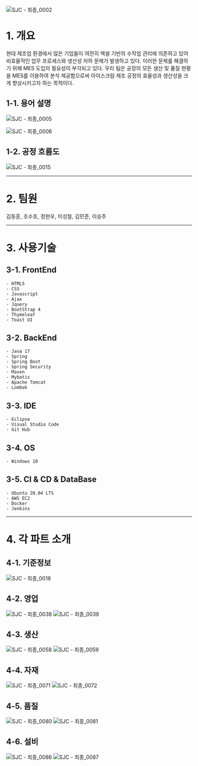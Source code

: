 ![SJC - 최종_0002](https://github.com/user-attachments/assets/48e072e1-f6db-482e-8ed5-e3988732dd71)
# 1. 개요

현대 제조업 환경에서 많은 기업들이 여전히 엑셀 기반의 수작업 관리에 의존하고 있어 비효율적인 업무 프로세스와 생산성 저하 문제가 발생하고 있다. 
이러한 문제를 해결하기 위해 MES 도입의 필요성이 부각되고 있다.
우리 팀은 공장의 모든 생산 및 품질 현황을 MES를 이용하여 분석 제공함으로써 아이스크림 제조 공정의 효율성과 생산성을 크게 향상시키고자 하는 목적이다.


  ## 1-1. 용어 설명
  ![SJC - 최종_0005](https://github.com/user-attachments/assets/e51a580c-b5ed-4f80-9a33-e7552401b9f4)

![SJC - 최종_0006](https://github.com/user-attachments/assets/85e7ef67-88bf-4b1d-8a64-537b041ba7bc)


  ## 1-2. 공정 흐름도
![SJC - 최종_0015](https://github.com/user-attachments/assets/a0d3712c-acc3-4d82-8480-85268afbadfa)


---------------------------

# 2. 팀원
김동훈, 조수호, 정현우, 이성철, 김민준, 이승주

---------------------------

# 3. 사용기술
  ## 3-1. FrontEnd
    - HTML5
    - CSS
    - Javascript
    - Ajax
    - Jquery
    - BootStrap 4
    - Thymeleaf
    - Toast UI

    
  ## 3-2. BackEnd
    - Java 17
    - Spring
    - Spring Boot
    - Spring Security
    - Maven
    - Mybatis
    - Apache Tomcat
    - Lombok

    
  ## 3-3. IDE
    - Eclipse
    - Visual Studio Code
    - Git Hub

    
  ## 3-4. OS
    - Windows 10
   
  
  ## 3-5. CI & CD &  DataBase
    - Ubuntu 20.04 LTS
    - AWS EC2
    - Docker
    - Jenkins



---------------------------
# 4. 각 파트 소개
 ## 4-1. 기준정보
 ![SJC - 최종_0018](https://github.com/user-attachments/assets/5dfe0a91-f00d-4f0f-ad22-2b577600d89b)

 ## 4-2. 영업
![SJC - 최종_0038](https://github.com/user-attachments/assets/90fb0e7c-f42d-4940-b896-33b62a5f1ef4)
![SJC - 최종_0039](https://github.com/user-attachments/assets/d1096434-f550-4cd4-8ef7-1d4236202712)



 ## 4-3. 생산
 ![SJC - 최종_0058](https://github.com/user-attachments/assets/f45167a4-d4b9-4fdc-8f91-8d3d65867be0)
 ![SJC - 최종_0059](https://github.com/user-attachments/assets/5804637a-e6c8-422c-85df-d5ae74547899)




 ## 4-4. 자재
 ![SJC - 최종_0071](https://github.com/user-attachments/assets/58b1afd3-6bb3-45d7-a217-e535d0d51e5c)
![SJC - 최종_0072](https://github.com/user-attachments/assets/9122b014-106d-454c-8941-5e9f69ffd604)




 ## 4-5. 품질
 ![SJC - 최종_0080](https://github.com/user-attachments/assets/60606298-aeb1-473d-a370-faa4ded51356)
![SJC - 최종_0081](https://github.com/user-attachments/assets/5afb3bfc-026c-4781-a274-eb7535112db2)




 ## 4-6. 설비
 ![SJC - 최종_0086](https://github.com/user-attachments/assets/897e4363-6571-443f-852f-96eccf16dc1f)
![SJC - 최종_0087](https://github.com/user-attachments/assets/447437c1-7092-4411-ad82-e5ff9d2d8e4c)


